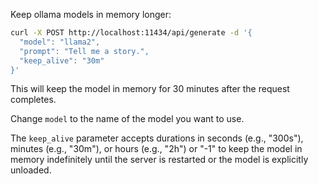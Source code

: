 Keep ollama models in memory longer:
```bash
curl -X POST http://localhost:11434/api/generate -d '{
  "model": "llama2",
  "prompt": "Tell me a story.",
  "keep_alive": "30m"
}'
```
This will keep the model in memory for 30 minutes after the request completes.

Change `model` to the name of the model you want to use.

The `keep_alive` parameter accepts durations in seconds (e.g., "300s"), minutes (e.g., "30m"), or hours (e.g., "2h") or "-1" to keep the model in memory indefinitely until the server is restarted or the model is explicitly unloaded.